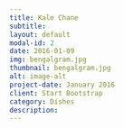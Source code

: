 ```yaml
---
title: Kale Chane
subtitle: 
layout: default
modal-id: 2
date: 2016-01-09
img: bengalgram.jpg
thumbnail: bengalgram.jpg
alt: image-alt
project-date: January 2016
client: Start Bootstrap
category: Dishes
description: 
---
```

